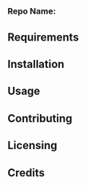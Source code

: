 # 
### Repo Name: 


## Requirements


## Installation


## Usage

## Contributing

## Licensing

## Credits


